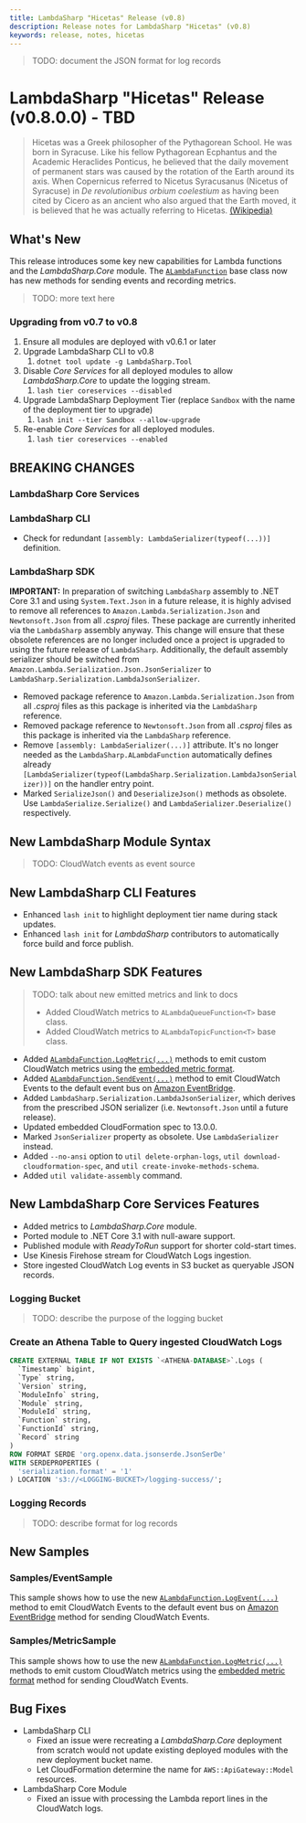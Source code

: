 ```yaml
---
title: LambdaSharp "Hicetas" Release (v0.8)
description: Release notes for LambdaSharp "Hicetas" (v0.8)
keywords: release, notes, hicetas
---
```


> TODO: document the JSON format for log records


# LambdaSharp "Hicetas" Release (v0.8.0.0) - TBD

> Hicetas was a Greek philosopher of the Pythagorean School. He was born in Syracuse. Like his fellow Pythagorean Ecphantus and the Academic Heraclides Ponticus, he believed that the daily movement of permanent stars was caused by the rotation of the Earth around its axis. When Copernicus referred to Nicetus Syracusanus (Nicetus of Syracuse) in _De revolutionibus orbium coelestium_ as having been cited by Cicero as an ancient who also argued that the Earth moved, it is believed that he was actually referring to Hicetas. [(Wikipedia)](https://en.wikipedia.org/wiki/Hicetas)


## What's New

This release introduces some key new capabilities for Lambda functions and the _LambdaSharp.Core_ module. The [`ALambdaFunction`](xref:Lambdasharp.ALambdaFunction) base class now has new methods for sending events and recording metrics.

> TODO: more text here

### Upgrading from v0.7 to v0.8
1. Ensure all modules are deployed with v0.6.1 or later
1. Upgrade LambdaSharp CLI to v0.8
    1. `dotnet tool update -g LambdaSharp.Tool`
1. Disable _Core Services_ for all deployed modules to allow _LambdaSharp.Core_ to update the logging stream.
    1. `lash tier coreservices --disabled`
1. Upgrade LambdaSharp Deployment Tier (replace `Sandbox` with the name of the deployment tier to upgrade)
    1. `lash init --tier Sandbox --allow-upgrade`
1. Re-enable _Core Services_ for all deployed modules.
    1. `lash tier coreservices --enabled`


## BREAKING CHANGES

### LambdaSharp Core Services

### LambdaSharp CLI
* Check for redundant `[assembly: LambdaSerializer(typeof(...))]` definition.

### LambdaSharp SDK

**IMPORTANT:** In preparation of switching `LambdaSharp` assembly to .NET Core 3.1 and using `System.Text.Json` in a future release, it is highly advised to remove all references to `Amazon.Lambda.Serialization.Json` and `Newtonsoft.Json` from all _.csproj_ files. These package are currently inherited via the `LambdaSharp` assembly anyway. This change will ensure that these obsolete references are no longer included once a project is upgraded to using the future release of `LambdaSharp`. Additionally, the default assembly serializer should be switched from `Amazon.Lambda.Serialization.Json.JsonSerializer` to `LambdaSharp.Serialization.LambdaJsonSerializer`.

* Removed package reference to `Amazon.Lambda.Serialization.Json` from all _.csproj_ files as this package is inherited via the `LambdaSharp` reference.
* Removed package reference to `Newtonsoft.Json` from all _.csproj_ files as this package is inherited via the `LambdaSharp` reference.
* Remove `[assembly: LambdaSerializer(...)]` attribute. It's no longer needed as the `LambdaSharp.ALambdaFunction` automatically defines already `[LambdaSerializer(typeof(LambdaSharp.Serialization.LambdaJsonSerializer))]` on the handler entry point.
* Marked `SerializeJson()` and `DeserializeJson()` methods as obsolete. Use `LambdaSerialize.Serialize()` and `LambdaSerializer.Deserialize()` respectively.

## New LambdaSharp Module Syntax

> TODO: CloudWatch events as event source

## New LambdaSharp CLI Features

* Enhanced `lash init` to highlight deployment tier name during stack updates.
* Enhanced `lash init` for _LambdaSharp_ contributors to automatically force build and force publish.

## New LambdaSharp SDK Features

> TODO: talk about new emitted metrics and link to docs
> * Added CloudWatch metrics to `ALambdaQueueFunction<T>` base class.
> * Added CloudWatch metrics to `ALambdaTopicFunction<T>` base class.

* Added [`ALambdaFunction.LogMetric(...)`](xref:ALambdaFunction.LogMetric(IEnumerable{LambdaMetric})) methods to emit custom CloudWatch metrics using the [embedded metric format](https://docs.aws.amazon.com/AmazonCloudWatch/latest/monitoring/CloudWatch_Embedded_Metric_Format_Specification.html).
* Added [`ALambdaFunction.SendEvent(...)`](xref:ALambdaFunction.SendEvent(string,object,IEnumerable{string})) method to emit CloudWatch Events to the default event bus on [Amazon EventBridge](https://docs.aws.amazon.com/eventbridge/latest/userguide/what-is-amazon-eventbridge.html).
* Added `LambdaSharp.Serialization.LambdaJsonSerializer`, which derives from the prescribed JSON serializer (i.e. `Newtonsoft.Json` until a future release).
* Updated embedded CloudFormation spec to 13.0.0.
* Marked `JsonSerializer` property as obsolete. Use `LambdaSerializer` instead.
* Added `--no-ansi` option to `util delete-orphan-logs`, `util download-cloudformation-spec`, and `util create-invoke-methods-schema`.
* Added `util validate-assembly` command.


## New LambdaSharp Core Services Features

* Added metrics to _LambdaSharp.Core_ module.
* Ported module to .NET Core 3.1 with null-aware support.
* Published module with _ReadyToRun_ support for shorter cold-start times.
* Use Kinesis Firehose stream for CloudWatch Logs ingestion.
* Store ingested CloudWatch Log events in S3 bucket as queryable JSON records.

### Logging Bucket
> TODO: describe the purpose of the logging bucket

### Create an Athena Table to Query ingested CloudWatch Logs
```sql
CREATE EXTERNAL TABLE IF NOT EXISTS `<ATHENA-DATABASE>`.Logs (
  `Timestamp` bigint,
  `Type` string,
  `Version` string,
  `ModuleInfo` string,
  `Module` string,
  `ModuleId` string,
  `Function` string,
  `FunctionId` string,
  `Record` string
)
ROW FORMAT SERDE 'org.openx.data.jsonserde.JsonSerDe'
WITH SERDEPROPERTIES (
  'serialization.format' = '1'
) LOCATION 's3://<LOGGING-BUCKET>/logging-success/';
```

### Logging Records
> TODO: describe format for log records


## New Samples

### Samples/EventSample
This sample shows how to use the new [`ALambdaFunction.LogEvent(...)`](xref:ALambdaFunction.LogEvent(string,string,object,IEnumerable{string})) method to emit CloudWatch Events to the default event bus on [Amazon EventBridge](https://docs.aws.amazon.com/eventbridge/latest/userguide/what-is-amazon-eventbridge.html) method for sending CloudWatch Events.

### Samples/MetricSample
This sample shows how to use the new [`ALambdaFunction.LogMetric(...)`](xref:ALambdaFunction.LogMetric(IEnumerable{LambdaMetric})) methods to emit custom CloudWatch metrics using the [embedded metric format](https://docs.aws.amazon.com/AmazonCloudWatch/latest/monitoring/CloudWatch_Embedded_Metric_Format_Specification.html) method for sending CloudWatch Events.

## Bug Fixes

* LambdaSharp CLI
    * Fixed an issue were recreating a _LambdaSharp.Core_ deployment from scratch would not update existing deployed modules with the new deployment bucket name.
    * Let CloudFormation determine the name for `AWS::ApiGateway::Model` resources.
* LambdaSharp Core Module
    * Fixed an issue with processing the Lambda report lines in the CloudWatch logs.

